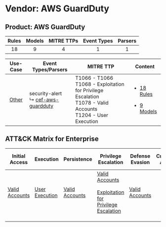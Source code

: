 Vendor: AWS GuardDuty
=====================
Product: AWS GuardDuty
----------------------
| Rules | Models | MITRE TTPs | Event Types | Parsers |
|:-----:|:------:|:----------:|:-----------:|:-------:|
|  18   |   9    |     4      |      1      |    1    |

|                Use-Case                | Event Types/Parsers                                                                       | MITRE TTP                                                                                                              | Content                                                                                                       |
|:--------------------------------------:| ----------------------------------------------------------------------------------------- | ---------------------------------------------------------------------------------------------------------------------- | ------------------------------------------------------------------------------------------------------------- |
| [Other](../../../UseCases/uc_other.md) |  security-alert<br> ↳ [cef-aws-guardduty](Parsers/parserContent_cef-aws-guardduty.md)<br> | T1066 - T1066<br>T1068 - Exploitation for Privilege Escalation<br>T1078 - Valid Accounts<br>T1204 - User Execution<br> | [<ul><li>18 Rules</li></ul><ul><li>9 Models</li></ul>](Rules_Models/r_m_aws_guardduty_aws_guardduty_Other.md) |

ATT&CK Matrix for Enterprise
----------------------------
| Initial Access                                                      | Execution                                                           | Persistence                                                         | Privilege Escalation                                                                                                                                          | Defense Evasion                                                     | Credential Access | Discovery | Lateral Movement | Collection | Command and Control | Exfiltration | Impact |
| ------------------------------------------------------------------- | ------------------------------------------------------------------- | ------------------------------------------------------------------- | ------------------------------------------------------------------------------------------------------------------------------------------------------------- | ------------------------------------------------------------------- | ----------------- | --------- | ---------------- | ---------- | ------------------- | ------------ | ------ |
| [Valid Accounts](https://attack.mitre.org/techniques/T1078)<br><br> | [User Execution](https://attack.mitre.org/techniques/T1204)<br><br> | [Valid Accounts](https://attack.mitre.org/techniques/T1078)<br><br> | [Valid Accounts](https://attack.mitre.org/techniques/T1078)<br><br>[Exploitation for Privilege Escalation](https://attack.mitre.org/techniques/T1068)<br><br> | [Valid Accounts](https://attack.mitre.org/techniques/T1078)<br><br> |                   |           |                  |            |                     |              |        |